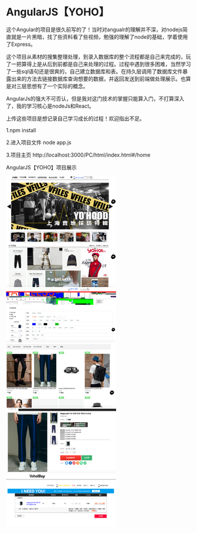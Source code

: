 # AngularJS【YOHO】

​	这个Angular的项目是很久前写的了！当时对angualr的理解并不深，对nodejs简直就是一片黑暗，找了些资料看了些视频，勉强的理解了node的基础，学着使用了Express。

​	这个项目从素材的搜集整理处理，到录入数据库的整个流程都是自己来完成的，玩了一把算得上是从后到前都是自己来处理的过程。过程中遇到很多困难，当然学习了一些sql语句还是很爽的，自己建立数据库和表。在持久层调用了数据库文件暴露出来的方法去链接数据库查询想要的数据，并返回发送到前端做处理展示。也算是对三层思想有了一个实际的概念。

AngularJs的强大不可否认，但是我对这门技术的掌握只能算入门，不打算深入了，我的学习核心是nodeJs和React。

上传这些项目是想记录自己学习成长的过程！欢迎指出不足。

1.npm install

2.进入项目文件 node app.js

3.项目主页    http://localhost:3000/PC/html/index.html#/home

AngularJS【YOHO】项目展示

<img style="width:300px;" src="https://github.com/tonyjiafan/AngularJS--YOHO-/blob/master/introImg/11.png" />

<img style="width:300px;" src="https://github.com/tonyjiafan/AngularJS--YOHO-/blob/master/introImg/22.png" />

<img style="width:300px;" src="https://github.com/tonyjiafan/AngularJS--YOHO-/blob/master/introImg/33.png" />

<img style="width:300px;" src="https://github.com/tonyjiafan/AngularJS--YOHO-/blob/master/introImg/44.png" />

<img style="width:300px;" src="https://github.com/tonyjiafan/AngularJS--YOHO-/blob/master/introImg/55.png" />

<img style="width:300px;" src="https://github.com/tonyjiafan/AngularJS--YOHO-/blob/master/introImg/66.png" />